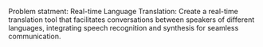 Problem statment: Real-time Language Translation: Create a real-time translation tool that facilitates conversations between speakers
of different languages, integrating speech recognition and synthesis
for seamless communication.


